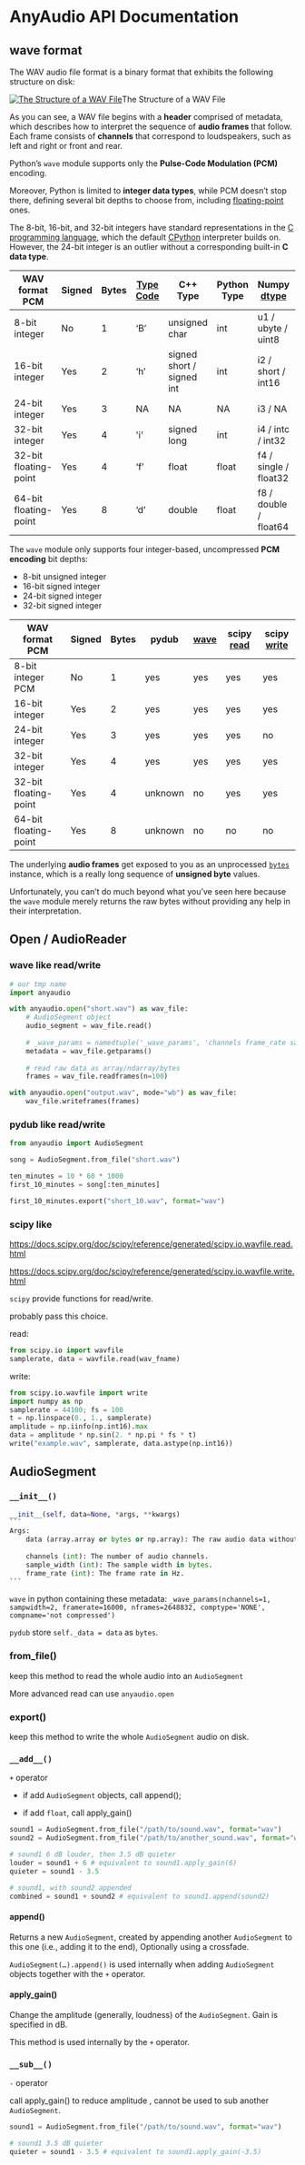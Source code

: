 # AnyAudio API Documentation

## wave format

The WAV audio file format is a binary format that exhibits the following structure on disk:

[![The Structure of a WAV File](https://files.realpython.com/media/wavstructure2.d97f203196ef.png)](https://files.realpython.com/media/wavstructure2.d97f203196ef.png)The Structure of a WAV File

As you can see, a WAV file begins with a **header** comprised of metadata, which describes how to interpret the sequence of **audio frames** that follow. Each frame consists of **channels** that correspond to loudspeakers, such as left and right or front and rear.

Python’s `wave` module supports only the **Pulse-Code Modulation (PCM)** encoding.

Moreover, Python is limited to **integer data types**, while PCM doesn’t stop there, defining several bit depths to choose from, including [floating-point](https://realpython.com/python-numbers/#floating-point-numbers) ones.

The 8-bit, 16-bit, and 32-bit integers have standard representations in the [C programming language](https://realpython.com/c-for-python-programmers/), which the default [CPython](https://realpython.com/cpython-source-code-guide/) interpreter builds on. However, the 24-bit integer is an outlier without a corresponding built-in **C data type**. 

| WAV format PCM        | Signed | Bytes | [Type Code](https://www.educative.io/answers/what-are-type-codes-in-python) | C++ Type                  | Python Type | Numpy [dtype](https://numpy.org/doc/stable/reference/arrays.dtypes.html) | Rust Type | Min Value          | Max Value         |
| --------------------- | ------ | ----- | ------------------------------------------------------------ | ------------------------- | ----------- | ------------------------------------------------------------ | --------- | ------------------ | ----------------- |
| 8-bit integer         | No     | 1     | ‘B’                                                          | unsigned char             | int         | u1 / ubyte / uint8                                           |           | 0                  | 255               |
| 16-bit integer        | Yes    | 2     | ‘h’                                                          | signed short / signed int | int         | i2 / short / int16                                           |           | -32,768            | 32,767            |
| 24-bit integer        | Yes    | 3     | NA                                                           | NA                        | NA          | i3 / NA                                                      |           | -8,388,608         | 8,388,607         |
| 32-bit integer        | Yes    | 4     | 'i'                                                          | signed long               | int         | i4 / intc / int32                                            |           | -2,147,483,648     | 2,147,483,647     |
| 32-bit floating-point | Yes    | 4     | ‘f’                                                          | float                     | float       | f4 / single / float32                                        |           | ≈ -3.40282 × 1038  | ≈ 3.40282 × 1038  |
| 64-bit floating-point | Yes    | 8     | ‘d’                                                          | double                    | float       | f8 / double / float64                                        |           | ≈ -1.79769 × 10308 | ≈ 1.79769 × 10308 |

The `wave` module only supports four integer-based, uncompressed **PCM encoding** bit depths:

- 8-bit unsigned integer
- 16-bit signed integer
- 24-bit signed integer
- 32-bit signed integer

| WAV format PCM        | Signed | Bytes | pydub   | [wave](https://docs.python.org/3/library/wave.html) | scipy [read](https://docs.scipy.org/doc/scipy/reference/generated/scipy.io.wavfile.read.html) | scipy [write](https://docs.scipy.org/doc/scipy/reference/generated/scipy.io.wavfile.write.html) |
| --------------------- | ------ | ----- | ------- | --------------------------------------------------- | ------------------------------------------------------------ | ------------------------------------------------------------ |
| 8-bit integer PCM     | No     | 1     | yes     | yes                                                 | yes                                                          | yes                                                          |
| 16-bit integer        | Yes    | 2     | yes     | yes                                                 | yes                                                          | yes                                                          |
| 24-bit integer        | Yes    | 3     | yes     | yes                                                 | yes                                                          | no                                                           |
| 32-bit integer        | Yes    | 4     | yes     | yes                                                 | yes                                                          | yes                                                          |
| 32-bit floating-point | Yes    | 4     | unknown | no                                                  | yes                                                          | yes                                                          |
| 64-bit floating-point | Yes    | 8     | unknown | no                                                  | no                                                           | no                                                           |

The underlying **audio frames** get exposed to you as an unprocessed [`bytes`](https://realpython.com/python-strings/#bytes-objects) instance, which is a really long sequence of **unsigned byte** values. 

Unfortunately, you can’t do much beyond what you’ve seen here because the `wave` module merely returns the raw bytes without providing any help in their interpretation.



## Open / AudioReader

### wave like read/write

```python
# our tmp name
import anyaudio

with anyaudio.open("short.wav") as wav_file:
    # AudioSegment object
    audio_segment = wav_file.read()
    
    # _wave_params = namedtuple('_wave_params', 'channels frame_rate sample_width')
    metadata = wav_file.getparams()
   
    # read raw data as array/ndarray/bytes
    frames = wav_file.readframes(n=100)

with anyaudio.open("output.wav", mode="wb") as wav_file:
    wav_file.writeframes(frames)
```

### pydub like read/write

```python
from anyaudio import AudioSegment

song = AudioSegment.from_file("short.wav")

ten_minutes = 10 * 60 * 1000
first_10_minutes = song[:ten_minutes]

first_10_minutes.export("short_10.wav", format="wav")

```

### scipy like

https://docs.scipy.org/doc/scipy/reference/generated/scipy.io.wavfile.read.html

https://docs.scipy.org/doc/scipy/reference/generated/scipy.io.wavfile.write.html

`scipy` provide functions for read/write.

probably pass this choice.

read:

```python
from scipy.io import wavfile
samplerate, data = wavfile.read(wav_fname)
```

write:

```python
from scipy.io.wavfile import write
import numpy as np
samplerate = 44100; fs = 100
t = np.linspace(0., 1., samplerate)
amplitude = np.iinfo(np.int16).max
data = amplitude * np.sin(2. * np.pi * fs * t)
write("example.wav", samplerate, data.astype(np.int16))
```



## AudioSegment

### `__init__()`

````python
__init__(self, data=None, *args, **kwargs)
```
Args:
    data (array.array or bytes or np.array): The raw audio data without headers.
    
    channels (int): The number of audio channels.
    sample_width (int): The sample width in bytes.
    frame_rate (int): The frame rate in Hz.
```
````

`wave` in python containing these metadata: `_wave_params(nchannels=1, sampwidth=2, framerate=16000, nframes=2648832, comptype='NONE', compname='not compressed')`

`pydub` store `self._data = data` as `bytes`.



### from_file()

keep this method to read the whole audio into an `AudioSegment`

More advanced read can use `anyaudio.open`

### export()

keep this method to write the whole `AudioSegment` audio on disk.

### `__add__()`

 `+` operator

- if add `AudioSegment` objects, call append();

- if add `float`, call apply_gain()

```python
sound1 = AudioSegment.from_file("/path/to/sound.wav", format="wav")
sound2 = AudioSegment.from_file("/path/to/another_sound.wav", format="wav")

# sound1 6 dB louder, then 3.5 dB quieter
louder = sound1 + 6 # equivalent to sound1.apply_gain(6)
quieter = sound1 - 3.5

# sound1, with sound2 appended
combined = sound1 + sound2 # equivalent to sound1.append(sound2)
```

#### append()

Returns a new `AudioSegment`, created by appending another `AudioSegment` to this one (i.e., adding it to the end), Optionally using a crossfade. 

`AudioSegment(…).append()` is used internally when adding `AudioSegment` objects together with the `+` operator.

#### apply_gain()

Change the amplitude (generally, loudness) of the `AudioSegment`. Gain is specified in dB. 

This method is used internally by the `+` operator.

### `__sub__()`

 `-` operator

call apply_gain() to reduce amplitude , cannot be used to sub another `AudioSegment`.

```python
sound1 = AudioSegment.from_file("/path/to/sound.wav", format="wav")

# sound1 3.5 dB quieter
quieter = sound1 - 3.5 # equivalent to sound1.apply_gain(-3.5)
```





